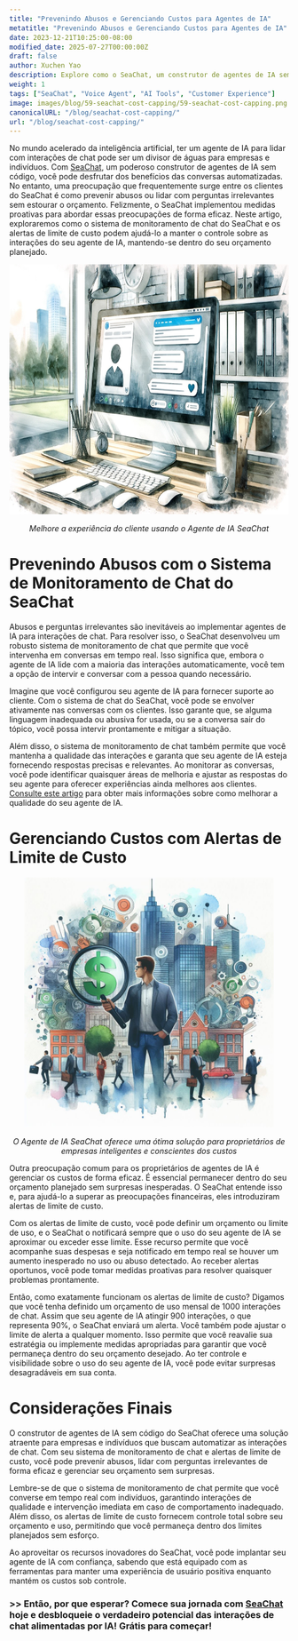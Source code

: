 ```yaml
---
title: "Prevenindo Abusos e Gerenciando Custos para Agentes de IA"
metatitle: "Prevenindo Abusos e Gerenciando Custos para Agentes de IA"
date: 2023-12-21T10:25:00-08:00
modified_date: 2025-07-27T00:00:00Z
draft: false
author: Xuchen Yao
description: Explore como o SeaChat, um construtor de agentes de IA sem código, aborda as preocupações dos clientes sobre a prevenção de abusos e perguntas irrelevantes, garantindo que você permaneça dentro do seu orçamento. Descubra como seu inovador sistema de monitoramento de chat e alertas de limite de custo podem ajudá-lo a gerenciar seu agente de IA de forma eficaz.
weight: 1
tags: ["SeaChat", "Voice Agent", "AI Tools", "Customer Experience"]
image: images/blog/59-seachat-cost-capping/59-seachat-cost-capping.png
canonicalURL: "/blog/seachat-cost-capping/"
url: "/blog/seachat-cost-capping/"
---
```


No mundo acelerado da inteligência artificial, ter um agente de IA para lidar com interações de chat pode ser um divisor de águas para empresas e indivíduos. Com [SeaChat](https://chat.seasalt.ai/?utm_source=blog), um poderoso construtor de agentes de IA sem código, você pode desfrutar dos benefícios das conversas automatizadas. No entanto, uma preocupação que frequentemente surge entre os clientes do SeaChat é como prevenir abusos ou lidar com perguntas irrelevantes sem estourar o orçamento. Felizmente, o SeaChat implementou medidas proativas para abordar essas preocupações de forma eficaz. Neste artigo, exploraremos como o sistema de monitoramento de chat do SeaChat e os alertas de limite de custo podem ajudá-lo a manter o controle sobre as interações do seu agente de IA, mantendo-se dentro do seu orçamento planejado.

<center>
<img height="450px" src="/images/blog/50x-all-seachat-agents/build-your-own-chat-ai-agent.jpeg" alt="Melhore a experiência do cliente usando o Agente de IA SeaChat"/>

*Melhore a experiência do cliente usando o Agente de IA SeaChat*
</center>

# Prevenindo Abusos com o Sistema de Monitoramento de Chat do SeaChat

Abusos e perguntas irrelevantes são inevitáveis ao implementar agentes de IA para interações de chat. Para resolver isso, o SeaChat desenvolveu um robusto sistema de monitoramento de chat que permite que você intervenha em conversas em tempo real. Isso significa que, embora o agente de IA lide com a maioria das interações automaticamente, você tem a opção de intervir e conversar com a pessoa quando necessário.

Imagine que você configurou seu agente de IA para fornecer suporte ao cliente. Com o sistema de chat do SeaChat, você pode se envolver ativamente nas conversas com os clientes. Isso garante que, se alguma linguagem inadequada ou abusiva for usada, ou se a conversa sair do tópico, você possa intervir prontamente e mitigar a situação.

Além disso, o sistema de monitoramento de chat também permite que você mantenha a qualidade das interações e garanta que seu agente de IA esteja fornecendo respostas precisas e relevantes. Ao monitorar as conversas, você pode identificar quaisquer áreas de melhoria e ajustar as respostas do seu agente para oferecer experiências ainda melhores aos clientes. [Consulte este artigo](https://seasalt.ai/blog/58-seachat-evaluate-ai-agent-responses/) para obter mais informações sobre como melhorar a qualidade do seu agente de IA.

# Gerenciando Custos com Alertas de Limite de Custo

<center>
<img height="450px" src="/images/blog/59-seachat-cost-capping/59-seachat-cost-aware-businesses.jpeg" alt="O Agente de IA SeaChat oferece uma ótima solução para proprietários de empresas inteligentes e conscientes dos custos"/>

*O Agente de IA SeaChat oferece uma ótima solução para proprietários de empresas inteligentes e conscientes dos custos*
</center>

Outra preocupação comum para os proprietários de agentes de IA é gerenciar os custos de forma eficaz. É essencial permanecer dentro do seu orçamento planejado sem surpresas inesperadas. O SeaChat entende isso e, para ajudá-lo a superar as preocupações financeiras, eles introduziram alertas de limite de custo.

Com os alertas de limite de custo, você pode definir um orçamento ou limite de uso, e o SeaChat o notificará sempre que o uso do seu agente de IA se aproximar ou exceder esse limite. Esse recurso permite que você acompanhe suas despesas e seja notificado em tempo real se houver um aumento inesperado no uso ou abuso detectado. Ao receber alertas oportunos, você pode tomar medidas proativas para resolver quaisquer problemas prontamente.

Então, como exatamente funcionam os alertas de limite de custo? Digamos que você tenha definido um orçamento de uso mensal de 1000 interações de chat. Assim que seu agente de IA atingir 900 interações, o que representa 90%, o SeaChat enviará um alerta. Você também pode ajustar o limite de alerta a qualquer momento. Isso permite que você reavalie sua estratégia ou implemente medidas apropriadas para garantir que você permaneça dentro do seu orçamento desejado. Ao ter controle e visibilidade sobre o uso do seu agente de IA, você pode evitar surpresas desagradáveis em sua conta.


# Considerações Finais

O construtor de agentes de IA sem código do SeaChat oferece uma solução atraente para empresas e indivíduos que buscam automatizar as interações de chat. Com seu sistema de monitoramento de chat e alertas de limite de custo, você pode prevenir abusos, lidar com perguntas irrelevantes de forma eficaz e gerenciar seu orçamento sem surpresas.

Lembre-se de que o sistema de monitoramento de chat permite que você converse em tempo real com indivíduos, garantindo interações de qualidade e intervenção imediata em caso de comportamento inadequado. Além disso, os alertas de limite de custo fornecem controle total sobre seu orçamento e uso, permitindo que você permaneça dentro dos limites planejados sem esforço.

Ao aproveitar os recursos inovadores do SeaChat, você pode implantar seu agente de IA com confiança, sabendo que está equipado com as ferramentas para manter uma experiência de usuário positiva enquanto mantém os custos sob controle.

### >> Então, por que esperar? Comece sua jornada com [SeaChat](https://chat.seasalt.ai/?utm_source=blog) hoje e desbloqueie o verdadeiro potencial das interações de chat alimentadas por IA! Grátis para começar!
